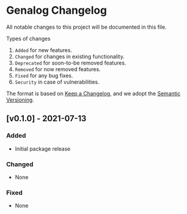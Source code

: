 # Genalog Changelog
All notable changes to this project will be documented in this file.

Types of changes
1. `Added` for new features.
1. `Changed` for changes in existing functionality.
1. `Deprecated` for soon-to-be removed features.
1. `Removed` for now removed features.
1. `Fixed` for any bug fixes.
1. `Security` in case of vulnerabilities.

The format is based on [Keep a Changelog](https://keepachangelog.com/en/1.0.0/),
and we adopt the [Semantic Versioning](https://semver.org/spec/v2.0.0.html).

## [v0.1.0] - 2021-07-13
### Added
- Initial package release

### Changed
- None

### Fixed
- None